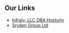 <h2>Our Links</h2>
<ul>
  <li><a href="https://hosturly.com">Infraly, LLC DBA Hosturly</a></li>
  <li><a href="https://sryden.gg">Sryden Group Ltd</a></li>
</ul>
